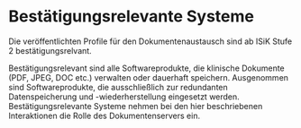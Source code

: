 # Bestätigungsrelevante Systeme

Die veröffentlichten Profile für den Dokumentenaustausch sind ab ISiK Stufe 2 bestätigungsrelvant.

Bestätigungsrelevant sind alle Softwareprodukte, die klinische Dokumente (PDF, JPEG, DOC etc.) verwalten oder dauerhaft speichern.
Ausgenommen sind Softwareprodukte, die ausschließlich zur redundanten Datenspeicherung und -wiederherstellung eingesetzt werden.
Bestätigungsrelevante Systeme nehmen bei den hier beschriebenen Interaktionen die Rolle des Dokumentenservers ein.
